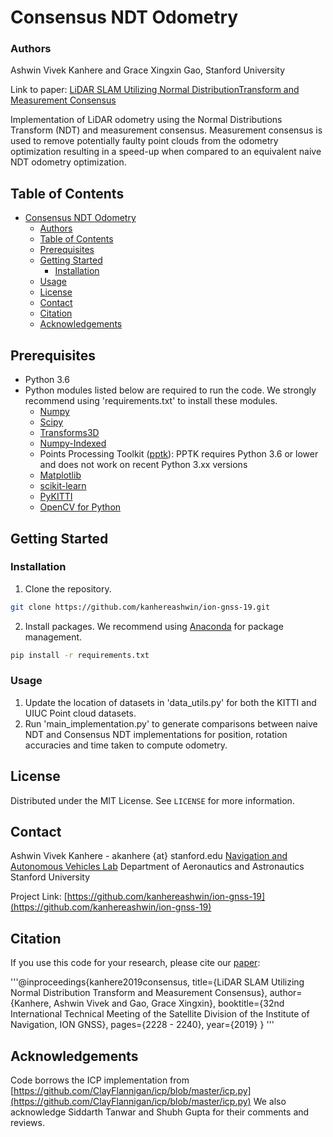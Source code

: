 # Consensus NDT Odometry
### Authors
Ashwin Vivek Kanhere and Grace Xingxin Gao, Stanford University

Link to paper: [LiDAR SLAM Utilizing Normal DistributionTransform and Measurement Consensus](https://web.stanford.edu/~gracegao/publications/conference/2019//2019_ION%20GNSS_Ashwin%20Kanhere_Consenus%20NDT%20SLAM_paper.pdf)

Implementation of LiDAR odometry using the Normal Distributions Transform (NDT) and measurement consensus. Measurement consensus is used to remove potentially faulty point clouds from the odometry optimization resulting in a speed-up when compared to an equivalent naive NDT odometry optimization.

<!-- TABLE OF CONTENTS -->
## Table of Contents

- [Consensus NDT Odometry](#consensus-ndt-odometry)
    - [Authors](#authors)
  - [Table of Contents](#table-of-contents)
  - [Prerequisites](#prerequisites)
  - [Getting Started](#getting-started)
    - [Installation](#installation)
  - [Usage](#usage)
  - [License](#license)
  - [Contact](#contact)
  - [Citation](#citation)
  - [Acknowledgements](#acknowledgements)


## Prerequisites
* Python 3.6
* Python modules listed below are required to run the code. We strongly recommend using 'requirements.txt' to install these modules.
	* [Numpy](https://numpy.org/)
	* [Scipy](https://www.scipy.org/)
	* [Transforms3D](https://matthew-brett.github.io/transforms3d/) 
	* [Numpy-Indexed](https://pypi.org/project/numpy-indexed/)
	* Points Processing Toolkit ([pptk](https://heremaps.github.io/pptk/viewer.html)): PPTK requires Python 3.6 or lower and does not work on recent Python 3.xx versions
	* [Matplotlib](https://matplotlib.org/)
	* [scikit-learn](https://scikit-learn.org/stable/install)
	* [PyKITTI](https://github.com/utiasSTARS/pykitti)
	* [OpenCV for Python]()

<!-- GETTING STARTED -->
## Getting Started

### Installation

1. Clone the repository.
```sh
git clone https://github.com/kanhereashwin/ion-gnss-19.git
```
2. Install packages. We recommend using [Anaconda](https://www.anaconda.com) for package management. 
```sh
pip install -r requirements.txt
```

<!-- Add as many subheaders as required here -->
### Usage
1. Update the location of datasets in 'data_utils.py' for both the KITTI and UIUC Point cloud datasets.
2. Run 'main_implementation.py' to generate comparisons between naive NDT and Consensus NDT implementations for position, rotation accuracies and time taken to compute odometry.


<!-- LICENSE -->
## License

Distributed under the MIT License. See `LICENSE` for more information.



<!-- CONTACT -->
## Contact

Ashwin Vivek Kanhere - akanhere {at} stanford.edu
[Navigation and Autonomous Vehicles Lab](http://web.stanford.edu/~gracegao/)
Department of Aeronautics and Astronautics
Stanford University


Project Link: [https://github.com/kanhereashwin/ion-gnss-19](https://github.com/kanhereashwin/ion-gnss-19)

## Citation
If you use this code for your research, please cite our [paper](https://web.stanford.edu/~gracegao/publications/conference/2019//2019_ION%20GNSS_Ashwin%20Kanhere_Consenus%20NDT%20SLAM_paper.pdf):


'''@inproceedings{kanhere2019consensus,
  title={LiDAR SLAM Utilizing Normal Distribution Transform and Measurement Consensus},
  author={Kanhere, Ashwin Vivek and Gao, Grace Xingxin},
  booktitle={32nd International Technical Meeting of the Satellite Division of the Institute of Navigation, ION GNSS},
  pages={2228 - 2240},
  year={2019}
}
​
'''


<!-- ACKNOWLEDGEMENTS -->
## Acknowledgements
Code borrows the ICP implementation from [https://github.com/ClayFlannigan/icp/blob/master/icp.py](https://github.com/ClayFlannigan/icp/blob/master/icp.py) 
We also acknowledge Siddarth Tanwar and Shubh Gupta for their comments and reviews.
